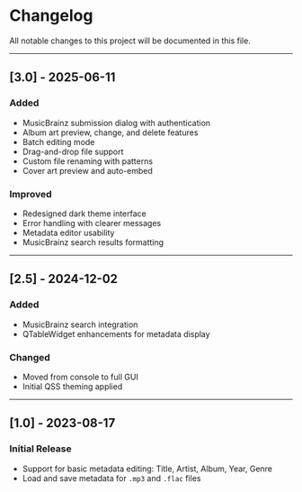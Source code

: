 # Changelog

All notable changes to this project will be documented in this file.

---

## [3.0] - 2025-06-11

### Added
- MusicBrainz submission dialog with authentication
- Album art preview, change, and delete features
- Batch editing mode
- Drag-and-drop file support
- Custom file renaming with patterns
- Cover art preview and auto-embed

### Improved
- Redesigned dark theme interface
- Error handling with clearer messages
- Metadata editor usability
- MusicBrainz search results formatting

---

## [2.5] - 2024-12-02

### Added
- MusicBrainz search integration
- QTableWidget enhancements for metadata display

### Changed
- Moved from console to full GUI
- Initial QSS theming applied

---

## [1.0] - 2023-08-17

### Initial Release
- Support for basic metadata editing: Title, Artist, Album, Year, Genre
- Load and save metadata for `.mp3` and `.flac` files
